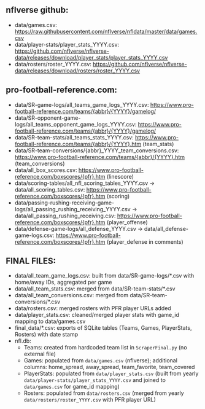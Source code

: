 ## nflverse github:
- data/games.csv: https://raw.githubusercontent.com/nflverse/nfldata/master/data/games.csv
- data/player-stats/player_stats_YYYY.csv: https://github.com/nflverse/nflverse-data/releases/download/player_stats/player_stats_YYYY.csv
- data/rosters/roster_YYYY.csv: https://github.com/nflverse/nflverse-data/releases/download/rosters/roster_YYYY.csv

## pro-football-reference.com:
- data/SR-game-logs/all_teams_game_logs_YYYY.csv: https://www.pro-football-reference.com/teams/{abbr}/{YYYY}/gamelog/
- data/SR-opponent-game-logs/all_teams_opponent_game_logs_YYYY.csv: https://www.pro-football-reference.com/teams/{abbr}/{YYYY}/gamelog/
- data/SR-team-stats/all_teams_stats_YYYY.csv: https://www.pro-football-reference.com/teams/{abbr}/{YYYY}.htm (team_stats)
- data/SR-team-conversions/{abbr}_YYYY_team_conversions.csv: https://www.pro-football-reference.com/teams/{abbr}/{YYYY}.htm (team_conversions)
- data/all_box_scores.csv: https://www.pro-football-reference.com/boxscores/{pfr}.htm (linescore)
- data/scoring-tables/all_nfl_scoring_tables_YYYY.csv → data/all_scoring_tables.csv: https://www.pro-football-reference.com/boxscores/{pfr}.htm (scoring)
- data/passing-rushing-receiving-game-logs/all_passing_rushing_receiving_YYYY.csv → data/all_passing_rushing_receiving.csv: https://www.pro-football-reference.com/boxscores/{pfr}.htm (player_offense)
- data/defense-game-logs/all_defense_YYYY.csv → data/all_defense-game-logs.csv: https://www.pro-football-reference.com/boxscores/{pfr}.htm (player_defense in comments)

## FINAL FILES:
- data/all_team_game_logs.csv: built from data/SR-game-logs/*.csv with home/away IDs, aggregated per game
- data/all_team_stats.csv: merged from data/SR-team-stats/*.csv
- data/all_team_conversions.csv: merged from data/SR-team-conversions/*.csv
- data/rosters.csv: merged rosters with PFR player URLs added
- data/player_stats.csv: cleaned/merged player stats with game_id mapping to data/games.csv
- final_data/*.csv: exports of SQLite tables (Teams, Games, PlayerStats, Rosters) with date stamp
- nfl.db:
  - Teams: created from hardcoded team list in `ScraperFinal.py` (no external file)
  - Games: populated from `data/games.csv` (nflverse); additional columns: home_spread, away_spread, team_favorite, team_covered
  - PlayerStats: populated from `data/player_stats.csv` (built from yearly `data/player-stats/player_stats_YYYY.csv` and joined to `data/games.csv` for game_id mapping)
  - Rosters: populated from `data/rosters.csv` (merged from yearly `data/rosters/roster_YYYY.csv` with PFR player URL)